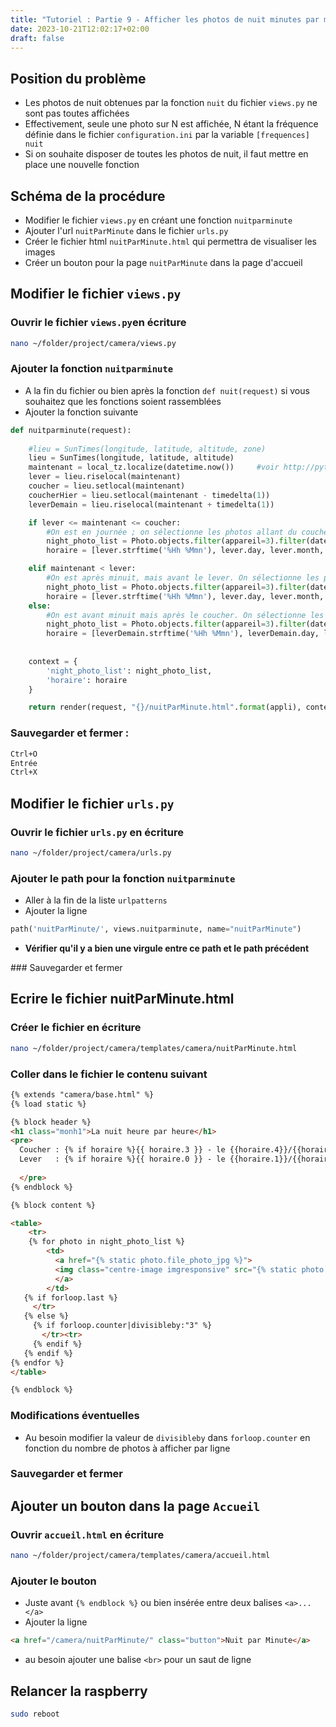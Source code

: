```yaml
---
title: "Tutoriel : Partie 9 - Afficher les photos de nuit minutes par minutes"
date: 2023-10-21T12:02:17+02:00
draft: false
---
```


## Position du problème
- Les photos de nuit obtenues par la fonction `nuit` du fichier `views.py` ne sont pas toutes affichées
- Effectivement, seule une photo sur N est affichée, N étant la fréquence définie dans le fichier `configuration.ini` par la variable `[frequences] nuit`
- Si on souhaite disposer de toutes les photos de nuit, il faut mettre en place une nouvelle fonction
## Schéma de la procédure
- Modifier le fichier `views.py` en créant une fonction `nuitparminute`
- Ajouter l'url `nuitParMinute` dans le fichier `urls.py`
- Créer le fichier html `nuitParMinute.html` qui permettra de visualiser les images
- Créer un bouton pour la page `nuitParMinute` dans la page d'accueil
## Modifier le fichier `views.py`
### Ouvrir le fichier `views.py`en écriture
```sh
nano ~/folder/project/camera/views.py
```
### Ajouter la fonction `nuitparminute`
- A la fin du fichier ou bien après la fonction `def nuit(request)` si vous souhaitez que les fonctions soient rassemblées
- Ajouter la fonction suivante
```python
def nuitparminute(request):
        
    #lieu = SunTimes(longitude, latitude, altitude, zone)
    lieu = SunTimes(longitude, latitude, altitude)
    maintenant = local_tz.localize(datetime.now())     #voir http://pytz.sourceforge.net/
    lever = lieu.riselocal(maintenant)
    coucher = lieu.setlocal(maintenant)
    coucherHier = lieu.setlocal(maintenant - timedelta(1))
    leverDemain = lieu.riselocal(maintenant + timedelta(1))

    if lever <= maintenant <= coucher:
        #On est en journée ; on sélectionne les photos allant du coucher de la veille au lever de ce jour
        night_photo_list = Photo.objects.filter(appareil=3).filter(date__gt=coucherHier, date__lt=lever).order_by('-date')
        horaire = [lever.strftime('%Hh %Mmn'), lever.day, lever.month, coucherHier.strftime('%Hh %Mmn'), coucherHier.day, coucherHier.month]

    elif maintenant < lever:
        #On est après minuit, mais avant le lever. On sélectionne les photos de coucherHier à maintenant
        night_photo_list = Photo.objects.filter(appareil=3).filter(date__gt=coucherHier).order_by('-date')
        horaire = [lever.strftime('%Hh %Mmn'), lever.day, lever.month, coucherHier.strftime('%Hh %Mmn'), coucherHier.day, coucherHier.month]
    else:
        #On est avant minuit mais après le coucher. On sélectionne les photos de coucher à maintenant
        night_photo_list = Photo.objects.filter(appareil=3).filter(date__gt=coucher).order_by('-date')
        horaire = [leverDemain.strftime('%Hh %Mmn'), leverDemain.day, leverDemain.month, coucher.strftime('%Hh %Mmn'), coucher.day, coucher.month]    
    
    
    context = {
        'night_photo_list': night_photo_list,
        'horaire': horaire
    }

    return render(request, "{}/nuitParMinute.html".format(appli), context)

```
### Sauvegarder et fermer : 
```sh
Ctrl+O
Entrée
Ctrl+X
```
## Modifier le fichier `urls.py`
### Ouvrir le fichier `urls.py` en écriture
```sh
nano ~/folder/project/camera/urls.py
```
### Ajouter le path pour la fonction `nuitparminute`
- Aller à la fin de la liste `urlpatterns`
- Ajouter la ligne
```python
path('nuitParMinute/', views.nuitparminute, name="nuitParMinute")
```
- **Vérifier qu'il y a bien une virgule entre ce path et le path précédent**

### Sauvegarder et fermer
## Ecrire le fichier nuitParMinute.html
### Créer le fichier en écriture
```sh
nano ~/folder/project/camera/templates/camera/nuitParMinute.html
```
### Coller dans le fichier le contenu suivant
```html
{% extends "camera/base.html" %}
{% load static %}

{% block header %}
<h1 class="monh1">La nuit heure par heure</h1>
<pre>
  Coucher : {% if horaire %}{{ horaire.3 }} - le {{horaire.4}}/{{horaire.5}}{% endif %}
  Lever   : {% if horaire %}{{ horaire.0 }} - le {{horaire.1}}/{{horaire.2}}{% endif %}
  
  </pre>
{% endblock %}

{% block content %}

<table>
    <tr>
    {% for photo in night_photo_list %}
        <td>
          <a href="{% static photo.file_photo_jpg %}">
          <img class="centre-image imgresponsive" src="{% static photo.file_photo_jpg %}" height="150" width="225" alt="photo nocturne indisponible"/><figcaption>{{photo.name}} - {{photo.appareil}}</figcaption>
          </a>
        </td>
   {% if forloop.last %}
     </tr>
   {% else %}
     {% if forloop.counter|divisibleby:"3" %}
       </tr><tr>
     {% endif %}
   {% endif %}
{% endfor %}
</table>

{% endblock %}

```
### Modifications éventuelles
- Au besoin modifier la valeur de `divisibleby` dans `forloop.counter` en fonction du nombre de photos à afficher par ligne
### Sauvegarder et fermer
## Ajouter un bouton dans la page `Accueil`
### Ouvrir `accueil.html` en écriture 
```sh
nano ~/folder/project/camera/templates/camera/accueil.html
```
### Ajouter le bouton
- Juste avant `{% endblock %}` ou bien insérée entre deux balises `<a>...</a>`
- Ajouter la ligne 
```html
<a href="/camera/nuitParMinute/" class="button">Nuit par Minute</a>
```
- au besoin ajouter une balise `<br>` pour un saut de ligne
## Relancer la raspberry
```sh
sudo reboot
```